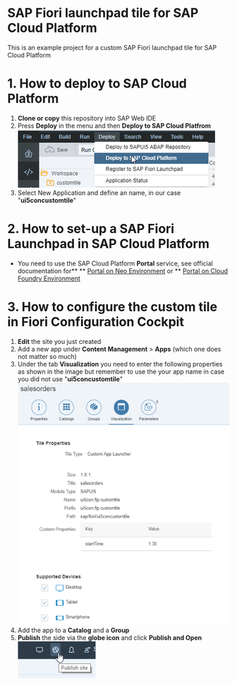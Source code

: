 # SAP Fiori launchpad tile for SAP Cloud Platform
This is an example project for a custom SAP Fiori launchpad tile for SAP Cloud Platform

# 1. How to deploy to SAP Cloud Platform
1. **Clone or copy** this repository into SAP Web IDE
2. Press **Deploy** in the menu and then **Deploy to SAP Cloud Platfrom**
![Press Deploy in the menu and then Deploy to SAP Cloud Platfrom](docs/1.1-deploy.png "Press Deploy in the menu and then Deploy to SAP Cloud Platfrom")
3. Select New Application and define an name, in our case "**ui5concustomtile**"

# 2. How to set-up a SAP Fiori Launchpad in SAP Cloud Platform
* You need to use the SAP Cloud Platform **Portal** service, see official documentation for**
** [Portal on Neo Environment](https://help.hana.ondemand.com/cloud_portal/frameset.htm?69000b4a09b54f33bef1b58a1dbb4001.html) or
** [Portal on Cloud Foundry Environment](https://help.hana.ondemand.com/cloud_portal/frameset.htm?c6984678cb4a475ea82cefdcf15a840d.html)

# 3. How to configure the custom tile in Fiori Configuration Cockpit
1. **Edit** the site you just created
2. Add a new app under **Content Management** > **Apps** (which one does not matter so much)
3. Under the tab **Visualization** you need to enter the following properties as shown in the image but remember to use the your app name in case you did not use "**ui5concustomtile**"
![configured properties](docs/2.1-fiori-configuration-cockpit.png "configured properties")
4. Add the app to a **Catalog** and a **Group**
5. **Publish** the side via the **globe icon** and click **Publish and Open**
![Publish the side](docs/3.1-publish.png "Publish the site")

 
